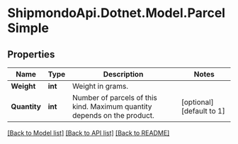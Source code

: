 # ShipmondoApi.Dotnet.Model.ParcelSimple

## Properties

Name | Type | Description | Notes
------------ | ------------- | ------------- | -------------
**Weight** | **int** | Weight in grams. | 
**Quantity** | **int** | Number of parcels of this kind. Maximum quantity depends on the product. | [optional] [default to 1]

[[Back to Model list]](../README.md#documentation-for-models) [[Back to API list]](../README.md#documentation-for-api-endpoints) [[Back to README]](../README.md)

